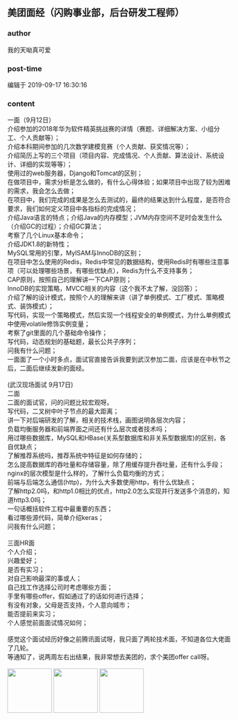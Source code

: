 ## 美团面经（闪购事业部，后台研发工程师）
### author 
我的天呦真可爱
### post-time 

编辑于  2019-09-17 16:30:16
### content 
<div class="post-topic-des nc-post-content">
 <div>
  一面（9月12日）
 </div>
 <div>
  介绍参加的2018年华为软件精英挑战赛的详情（赛题、详细解决方案、小组分工、个人贡献等）；
 </div>
 <div>
  介绍本科期间参加的几次数学建模竞赛（个人贡献、获奖情况等）；
 </div>
 <div>
  介绍简历上写的三个项目（项目内容、完成情况、个人贡献、算法设计、系统设计、详细的实现等等）；
 </div>
 <div>
  使用过的web服务器，Django和Tomcat的区别；
 </div>
 <div>
  在做项目中，需求分析是怎么做的，有什么心得体验；如果项目中出现了较为困难的需求，我会怎么去做；
 </div>
 <div>
  在项目中，我们完成的成果是怎么去测试的，最终的结果达到什么程度，是否符合要求，我们如何定义项目中各指标的完成情况；
 </div>
 <div>
  介绍Java语言的特点；介绍Java的内存模型；JVM内存空间不足时会发生什么（介绍GC的过程）；介绍GC算法；
 </div>
 <div>
  考察了几个Linux基本命令；
 </div>
 <div>
  介绍JDK1.8的新特性；
 </div>
 <div>
  MySQL常用的引擎，MyISAM与InnoDB的区别；
 </div>
 <div>
  在项目中怎么使用的Redis，Redis中常见的数据结构，使用Redis时有哪些注意事项（可以处理哪些场景，有哪些优缺点），Redis为什么不支持事务；
 </div>
 <div>
  CAP原则，按照自己的理解讲一下CAP原则；
 </div>
 <div>
  InnoDB的实现策略，MVCC相关的内容（这个我不太了解，没回答）；
 </div>
 <div>
  介绍了解的设计模式，按照个人的理解来讲（讲了单例模式、工厂模式、策略模式、装饰模式）；
 </div>
 <div>
  写代码，实现一个策略模式，然后实现一个线程安全的单例模式，为什么单例模式中使用volatile修饰实例变量；
 </div>
 <div>
  考察了git里面的几个基础命令操作；
 </div>
 <div>
  写代码，动态规划的基础题，最长公共子序列；
 </div>
 <div>
  问我有什么问题；
 </div>
 <div>
  一面面了一个小时多点，面试官直接告诉我要到武汉参加二面，应该是在中秋节之后，二面后继续发新的面经。
 </div>
 <div>
  <br/>
 </div>
 <div>
  (武汉现场面试 9月17日)
  <br/>
 </div>
 <div>
  二面
 </div>
 <div>
  二面的面试官，问的问题比较宏观呀。
 </div>
 <div>
  写代码，二叉树中叶子节点的最大距离；
 </div>
 <div>
  讲一下对后端研发的了解，相关的技术栈，画图说明各层次内容；
 </div>
 <div>
  负载均衡服务器和前端界面之间还有什么层次或者技术吗；
 </div>
 <div>
  用过哪些数据库，MySQL和HBase(关系型数据库和非关系型数据库)的区别，各自优缺点；
 </div>
 <div>
  了解推荐系统吗，推荐系统中特征是如何存储的；
 </div>
 <div>
  怎么提高数据库的吞吐量和存储容量，除了用缓存提升吞吐量，还有什么手段；
 </div>
 <div>
  nginx的层次模型是什么样的，了解什么负载均衡的方式；
 </div>
 <div>
  前端与后端怎么通信(http)，为什么大多数使用http，有什么优缺点；
 </div>
 <div>
  了解http2.0吗，和http1.0相比的优点，http2.0怎么实现并行发送多个消息的，知道http3.0吗；
  <br/>
 </div>
 <div>
  一句话概括软件工程中最重要的东西；
 </div>
 <div>
  看过哪些源代码，简单介绍keras；
 </div>
 <div>
  问我有什么问题；
 </div>
 <div>
  <br/>
 </div>
 <div>
  三面HR面
 </div>
 <div>
  个人介绍；
 </div>
 <div>
  兴趣爱好；
 </div>
 <div>
  是否有实习；
 </div>
 <div>
  对自己影响最深的事或人；
 </div>
 <div>
  自己找工作选择公司时考虑哪些方面；
 </div>
 <div>
  手里有哪些offer，假如通过了的话如何进行选择；
 </div>
 <div>
  有没有对象，父母是否支持，个人意向城市；
 </div>
 <div>
  能否提前来实习；
 </div>
 <div>
  个人感觉前面面试情况如何；
 </div>
 <div>
  <br/>
 </div>
 <div>
  感觉这个面试经历好像之前腾讯面试呀，我只面了两轮技术面，不知道各位大佬面了几轮。
 </div>
 <div>
  等通知了，说两周左右出结果，我非常想去美团的，求个美团offer call呀。
 </div>
 <div>
  <br/>
 </div>
 <img data-card-emoji="[来个offer]" height="100px" src="https://uploadfiles.nowcoder.com/images/20191018/63_1571399293050_586E508F161F26CE94633729AC56C602" width="100px"/>
 <img data-card-emoji="[offer+1]" height="100px" src="https://uploadfiles.nowcoder.com/images/20191018/63_1571398958756_9EB9CD58B9EA5E04C890326B5C1F471F" width="100px"/>
 <img data-card-emoji="[万事顺利]" height="100px" src="https://uploadfiles.nowcoder.com/images/20191018/63_1571398763964_4A47A0DB6E60853DEDFCFDF08A5CA249" width="100px"/>
</div>
